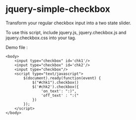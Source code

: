 jquery-simple-checkbox
======================


Transform your regular checkbox input into a two state slider.

To use this script, include jquery.js, jquery.checkbox.js and jquery.checkbox.css into your <head> tag.

Demo file :
<html>
	<head>
		<title>demo page</title>
		<link rel="stylesheet" href="jquery.checkbox.css" />
		<script type="text/javascript" src="http://code.jquery.com/jquery-latest.min.js"></script>
		<script type="text/javascript" src="jquery.checkbox.js"></script>
	</head>

	<body>
		<input type="checkbox" id='chk1'/>
		<input type="checkbox" id='chk2'/>	
		<input type="checkbox"/>		
		<script type="text/javascript">
			$(document).ready(function(event) {
				$("#chk1").checkbox()
				$('#chk2').checkbox({
					'on_text': ":)",
					'off_text' : ":("
				})
			});
		</script>
	</body>
</html>